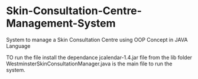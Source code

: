 # Skin-Consultation-Centre-Management-System

System to manage a Skin Consultation Centre using OOP Concept in JAVA Language

TO run the file install the dependance jcalendar-1.4.jar file from the lib folder
WestminsterSkinConsultationManager.java is the main file to run the system.
